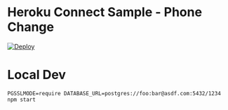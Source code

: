 # Heroku Connect Sample - Phone Change

[![Deploy](https://www.herokucdn.com/deploy/button.png)](https://heroku.com/deploy?template=https://github.com/vpolisetty/herokuphoneedit)

# Local Dev

    PGSSLMODE=require DATABASE_URL=postgres://foo:bar@asdf.com:5432/1234 npm start
